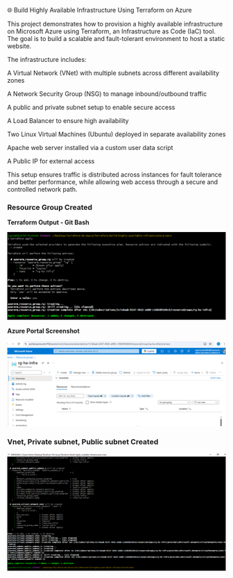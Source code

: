 🌐 Build Highly Available Infrastructure Using Terraform on Azure

This project demonstrates how to provision a highly available infrastructure on Microsoft Azure using Terraform, an Infrastructure as Code (IaC) tool. The goal is to build a scalable and fault-tolerant environment to host a static website.

The infrastructure includes:

A Virtual Network (VNet) with multiple subnets across different availability zones

A Network Security Group (NSG) to manage inbound/outbound traffic

A public and private subnet setup to enable secure access

A Load Balancer to ensure high availability

Two Linux Virtual Machines (Ubuntu) deployed in separate availability zones

Apache web server installed via a custom user data script

A Public IP for external access

This setup ensures traffic is distributed across instances for fault tolerance and better performance, while allowing web access through a secure and controlled network path.

### Resource Group Created

**Terraform Output - Git Bash**

![Terraform Output](screenshots/rg-created-gitbash.png)

**Azure Portal Screenshot**

![Resource Group - Azure Portal](screenshots/rg-created-azure-portal.png)

### Vnet, Private subnet, Public subnet Created

![Terraform Output](screenshots/terraform-vnet-subnet-apply.png)


